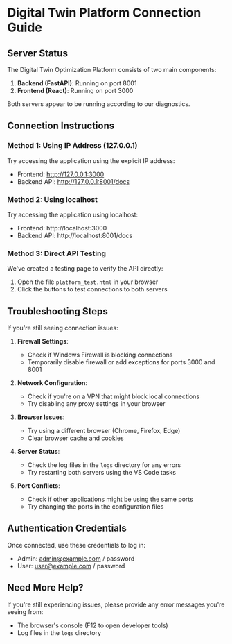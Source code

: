 # Digital Twin Platform Connection Guide

## Server Status

The Digital Twin Optimization Platform consists of two main components:

1. **Backend (FastAPI)**: Running on port 8001
2. **Frontend (React)**: Running on port 3000

Both servers appear to be running according to our diagnostics.

## Connection Instructions

### Method 1: Using IP Address (127.0.0.1)

Try accessing the application using the explicit IP address:
- Frontend: http://127.0.0.1:3000
- Backend API: http://127.0.0.1:8001/docs

### Method 2: Using localhost 

Try accessing the application using localhost:
- Frontend: http://localhost:3000
- Backend API: http://localhost:8001/docs

### Method 3: Direct API Testing

We've created a testing page to verify the API directly:
1. Open the file `platform_test.html` in your browser
2. Click the buttons to test connections to both servers

## Troubleshooting Steps

If you're still seeing connection issues:

1. **Firewall Settings**:
   - Check if Windows Firewall is blocking connections
   - Temporarily disable firewall or add exceptions for ports 3000 and 8001

2. **Network Configuration**:
   - Check if you're on a VPN that might block local connections
   - Try disabling any proxy settings in your browser

3. **Browser Issues**:
   - Try using a different browser (Chrome, Firefox, Edge)
   - Clear browser cache and cookies

4. **Server Status**:
   - Check the log files in the `logs` directory for any errors
   - Try restarting both servers using the VS Code tasks

5. **Port Conflicts**:
   - Check if other applications might be using the same ports
   - Try changing the ports in the configuration files

## Authentication Credentials

Once connected, use these credentials to log in:
- Admin: admin@example.com / password
- User: user@example.com / password

## Need More Help?

If you're still experiencing issues, please provide any error messages you're seeing from:
- The browser's console (F12 to open developer tools)
- Log files in the `logs` directory
